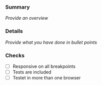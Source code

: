 ### Summary
_Provide an overview_
### Details
_Provide what you have done in bullet points_

### Checks
- [ ] Responsive on all breakpoints
- [ ] Tests are included
- [ ] Testet in more than one browser
